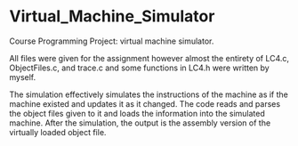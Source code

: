 Virtual_Machine_Simulator
=========================

Course Programming Project: virtual machine simulator.

All files were given for the assignment however almost the entirety of LC4.c, ObjectFiles.c, and trace.c and some functions in LC4.h were written by myself.

The simulation effectively simulates the instructions of the machine as if the machine existed and updates it as it changed.  The code reads and parses the object files given to it and loads the information into the simulated machine.  After the simulation, the output is the assembly version of the virtually loaded object file.
